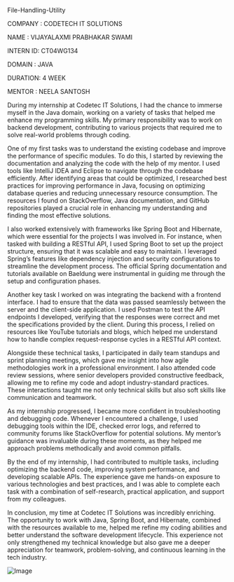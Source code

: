 File-Handling-Utility

COMPANY : CODETECH IT SOLUTIONS

NAME : VIJAYALAXMI PRABHAKAR SWAMI 

INTERN ID: CT04WG134

DOMAIN : JAVA

DURATION: 4 WEEK

MENTOR : NEELA SANTOSH

During my internship at Codetec IT Solutions, I had the chance to immerse myself in the Java domain, working on a variety of tasks that helped me enhance my programming skills. My primary responsibility was to work on backend development, contributing to various projects that required me to solve real-world problems through coding.

One of my first tasks was to understand the existing codebase and improve the performance of specific modules. To do this, I started by reviewing the documentation and analyzing the code with the help of my mentor. I used tools like IntelliJ IDEA and Eclipse to navigate through the codebase efficiently. After identifying areas that could be optimized, I researched best practices for improving performance in Java, focusing on optimizing database queries and reducing unnecessary resource consumption. The resources I found on StackOverflow, Java documentation, and GitHub repositories played a crucial role in enhancing my understanding and finding the most effective solutions.

I also worked extensively with frameworks like Spring Boot and Hibernate, which were essential for the projects I was involved in. For instance, when tasked with building a RESTful API, I used Spring Boot to set up the project structure, ensuring that it was scalable and easy to maintain. I leveraged Spring’s features like dependency injection and security configurations to streamline the development process. The official Spring documentation and tutorials available on Baeldung were instrumental in guiding me through the setup and configuration phases.

Another key task I worked on was integrating the backend with a frontend interface. I had to ensure that the data was passed seamlessly between the server and the client-side application. I used Postman to test the API endpoints I developed, verifying that the responses were correct and met the specifications provided by the client. During this process, I relied on resources like YouTube tutorials and blogs, which helped me understand how to handle complex request-response cycles in a RESTful API context.

Alongside these technical tasks, I participated in daily team standups and sprint planning meetings, which gave me insight into how agile methodologies work in a professional environment. I also attended code review sessions, where senior developers provided constructive feedback, allowing me to refine my code and adopt industry-standard practices. These interactions taught me not only technical skills but also soft skills like communication and teamwork.

As my internship progressed, I became more confident in troubleshooting and debugging code. Whenever I encountered a challenge, I used debugging tools within the IDE, checked error logs, and referred to community forums like StackOverflow for potential solutions. My mentor’s guidance was invaluable during these moments, as they helped me approach problems methodically and avoid common pitfalls.

By the end of my internship, I had contributed to multiple tasks, including optimizing the backend code, improving system performance, and developing scalable APIs. The experience gave me hands-on exposure to various technologies and best practices, and I was able to complete each task with a combination of self-research, practical application, and support from my colleagues.

In conclusion, my time at Codetec IT Solutions was incredibly enriching. The opportunity to work with Java, Spring Boot, and Hibernate, combined with the resources available to me, helped me refine my coding abilities and better understand the software development lifecycle. This experience not only strengthened my technical knowledge but also gave me a deeper appreciation for teamwork, problem-solving, and continuous learning in the tech industry.


![Image](https://github.com/user-attachments/assets/fb748962-8936-4fbf-a85b-da781494f91b)
